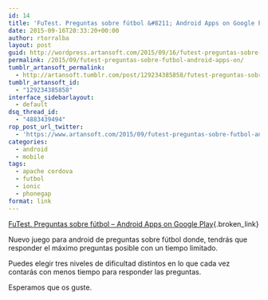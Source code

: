 ```yaml
---
id: 14
title: 'FuTest. Preguntas sobre fútbol &#8211; Android Apps on Google Play'
date: 2015-09-16T20:33:20+00:00
author: rtorralba
layout: post
guid: http://wordpress.artansoft.com/2015/09/16/futest-preguntas-sobre-futbol-android-apps-on/
permalink: /2015/09/futest-preguntas-sobre-futbol-android-apps-on/
tumblr_artansoft_permalink:
  - http://artansoft.tumblr.com/post/129234385858/futest-preguntas-sobre-fútbol-android-apps-on
tumblr_artansoft_id:
  - "129234385858"
interface_sidebarlayout:
  - default
dsq_thread_id:
  - "4883439494"
rop_post_url_twitter:
  - 'https://www.artansoft.com/2015/09/futest-preguntas-sobre-futbol-android-apps-on/?utm_source=ReviveOldPost&utm_medium=social&utm_campaign=ReviveOldPost'
categories:
  - android
  - mobile
tags:
  - apache cordova
  - futbol
  - ionic
  - phonegap
format: link
---
```

[FuTest. Preguntas sobre fútbol &#8211; Android Apps on Google Play](https://play.google.com/store/apps/details?id=com.artansoft.futest){.broken_link}

<div class="link_description">
  <p>
    Nuevo juego para android de preguntas sobre fútbol donde, tendrás que responder el máximo preguntas posible con un tiempo limitado.
  </p>
  
  <p>
    Puedes elegir tres niveles de dificultad distintos en lo que cada vez contarás con menos tiempo para responder las preguntas.
  </p>
  
  <p>
    Esperamos que os guste.
  </p><figure class="tmblr-full">
  
  <amp-img width="540" height="264" layout="responsive" src="http://40.media.tumblr.com/2bd34aa139f575d27b0383eb193c0f55/tumblr_inline_nusef7lwV71ta04ne_540.png" alt="image"></amp-img></figure>
</div>
